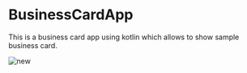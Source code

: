 # BusinessCardApp
This is a business card app using kotlin which allows to show sample business card.

![new](https://user-images.githubusercontent.com/63685062/155026016-f8e876db-dd1c-4ee9-a80b-ea503aaa66e3.png)
